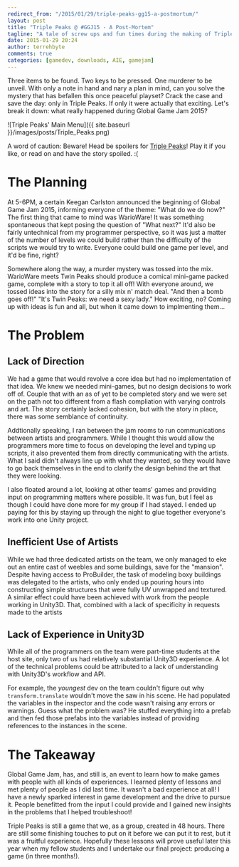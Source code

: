 ```yaml
---
redirect_from: "/2015/01/29/triple-peaks-gg15-a-postmortum/"
layout: post
title: "Triple Peaks @ #GGJ15 - A Post-Mortem"
tagline: "A tale of screw ups and fun times during the making of Triple Peaks"
date: 2015-01-29 20:24
author: terrehbyte
comments: true
categories: [gamedev, downloads, AIE, gamejam]
---
```


Three items to be found. Two keys to be pressed. One murderer to be unveil. With only a note in hand and nary a plan in mind, can you solve the mystery that has befallen this once peaceful playset? Crack the case and save the day: only in Triple Peaks. If only it were actually that exciting. Let's break it down: what really happened during Global Game Jam 2015?

![Triple Peaks' Main Menu]({{ site.baseurl }}/images/posts/Triple_Peaks.png)

A word of caution: Beware! Head be spoilers for [Triple Peaks][1]! Play it if you like, or read on and have the story spoiled. :(

# The Planning

At 5-6PM, a certain Keegan Carlston announced the beginning of Global Game Jam 2015, informing everyone of the theme: "What do we do now?" The first thing that came to mind was WarioWare! It was something spontaneous that kept posing the question of "What next?" It'd also be fairly untechnical from my programmer perspective, so it was just a matter of the number of levels we could build rather than the difficulty of the scripts we would try to write. Everyone could build one game per level, and it'd be fine, right?

Somewhere along the way, a murder mystery was tossed into the mix. WarioWare meets Twin Peaks should produce a comical mini-game packed game, complete with a story to top it all off! With everyone around, we tossed ideas into the story for a silly mix n' match deal. "And then a bomb goes off!" "It's Twin Peaks: we need a sexy lady." How exciting, no? Coming up with ideas is fun and all, but when it came down to implmenting them...

# The Problem

## Lack of Direction
We had a game that would revolve a core idea but had no implementation of that idea. We knew we needed mini-games, but no design decisions to work off of. Couple that with an as of yet to be completed story and we were set on the path not too different from a flash compliation with varying controls and art. The story certainly lacked cohesion, but with the story in place, there was some semblance of continuity.

Addtionally speaking, I ran between the jam rooms to run communications between artists and programmers. While I thought this would allow the programmers more time to focus on developing the level and typing up scripts, it also prevented them from directly communicating with the artists. What I said didn't always line up with what they wanted, so they would have to go back themselves in the end to clarify the design behind the art that they were looking.

I also floated around a lot, looking at other teams' games and providing input on programming matters where possible. It was fun, but I feel as though I could have done more for my group if I had stayed. I ended up paying for this by staying up through the night to glue together everyone's work into one Unity project.

## Inefficient Use of Artists
While we had three dedicated artists on the team, we only managed to eke out an entire cast of weebles and some buildings, save for the "mansion". Despite having access to ProBuilder, the task of modeling boxy buildings was delegated to the artists, who only ended up pouring hours into constructing simple structures that were fully UV unwrapped and textured. A similar effect could have been achieved with work from the people working in Unity3D. That, combined with a lack of specificity in requests made to the artists

## Lack of Experience in Unity3D
While all of the programmers on the team were part-time students at the host site, only two of us had relatively substantial Unity3D experience. A lot of the technical problems could be attributed to a lack of understanding with Unity3D's workflow and API.

For example, the *youngest* dev on the team couldn't figure out why ```transform.translate``` wouldn't move the saw in his scene. He had populated the variables in the inspector and the code wasn't raising any errors or warnings. Guess what the problem was? He stuffed everything into a prefab and then fed those prefabs into the variables instead of providing references to the instances in the scene.

# The Takeaway

Global Game Jam, has, and still is, an event to learn how to make games with people with all kinds of experiences. I learned plenty of lessons and met plenty of people as I did last time. It wasn't a bad experience at all! I have a newly sparked interest in game development and the drive to pursue it. People benefitted from the input I could provide and I gained new insights in the problems that I helped troubleshoot!

Triple Peaks is still a game that we, as a group, created in 48 hours. There are still some finishing touches to put on it before we can put it to rest, but it was a fruitful experience. Hopefully these lessons will prove useful later this year when my fellow students and I undertake our final project: producing a game (in three months!).

[1]:http://terrehbyte.com/TriplePeaks/

